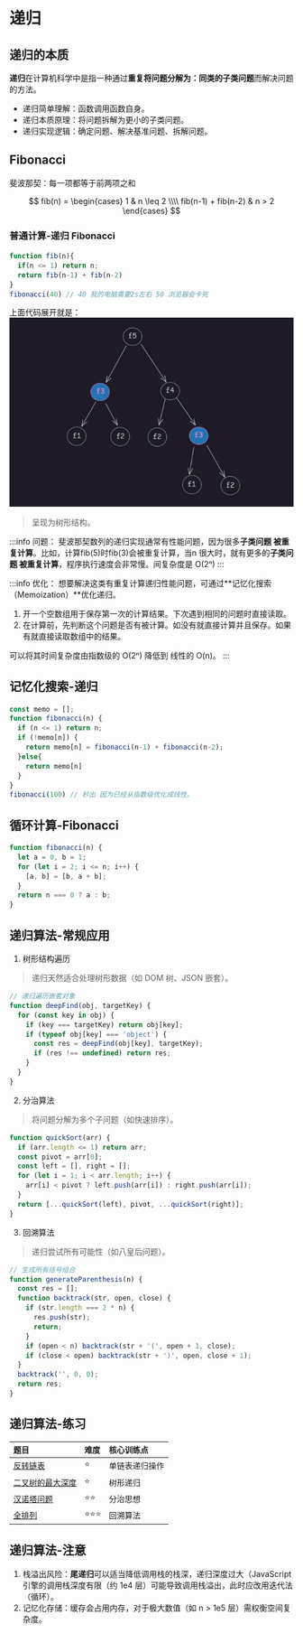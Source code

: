 # 递归


## 递归的本质

**递归**在计算机科学中是指一种通过**重复将问题分解为：同类的子类问题**而解决问题的方法。

- 递归简单理解：函数调用函数自身。
- 递归本质原理：将问题拆解为更小的子类问题。
- 递归实现逻辑：确定问题、解决基准问题、拆解问题。


## Fibonacci 

斐波那契：每一项都等于前两项之和

$$
  fib(n) =
  \begin{cases}
  1  & n 	\leq 2 \\\\
  fib(n-1) + fib(n-2) & n > 2
  \end{cases}
$$

### 普通计算-递归 Fibonacci

```javascript
function fib(n){
  if(n <= 1) return n;
  return fib(n-1) + fib(n-2)
}
fibonacci(40) // 40 我的电脑需要2s左右 50 浏览器会卡死
```
上面代码展开就是：
![](./images/advanced_1-9_1.png)
> 呈现为树形结构。

:::info 问题：
斐波那契数列的递归实现通常有性能问题，因为很多**子类问题 被重复计算**。比如，计算fib(5)时fib(3)会被重复计算，当n 很大时，就有更多的**子类问题 被重复计算**，程序执行速度会非常慢。间复杂度是 O(2ⁿ)
:::

:::info 优化：
想要解决这类有重复计算递归性能问题，可通过**记忆化搜索（Memoization）**优化递归。

1. 开一个空数组用于保存第一次的计算结果。下次遇到相同的问题时直接读取。
2. 在计算前，先判断这个问题是否有被计算。如没有就直接计算并且保存。如果有就直接读取数组中的结果。

可以将其时间复杂度由指数级的 O(2ⁿ) 降低到 线性的 O(n)。
:::

## 记忆化搜索-递归
```javascript
const memo = [];
function fibonacci(n) {
  if (n <= 1) return n;
  if (!memo[n]) {
    return memo[n] = fibonacci(n-1) + fibonacci(n-2);
  }else{
    return memo[n]
  }
}
fibonacci(100) // 秒出 因为已经从指数级优化成线性。
```

## 循环计算-Fibonacci
```javascript
function fibonacci(n) {
  let a = 0, b = 1;
  for (let i = 2; i <= n; i++) {
    [a, b] = [b, a + b];
  }
  return n === 0 ? a : b;
}
```

## 递归算法-常规应用
1. 树形结构遍历
> 递归天然适合处理树形数据（如 DOM 树、JSON 嵌套）。
```javascript
// 递归遍历嵌套对象
function deepFind(obj, targetKey) {
  for (const key in obj) {
    if (key === targetKey) return obj[key];
    if (typeof obj[key] === 'object') {
      const res = deepFind(obj[key], targetKey);
      if (res !== undefined) return res;
    }
  }
}
```
2. 分治算法
> 将问题分解为多个子问题（如快速排序）。
```javascript
function quickSort(arr) {
  if (arr.length <= 1) return arr;
  const pivot = arr[0];
  const left = [], right = [];
  for (let i = 1; i < arr.length; i++) {
    arr[i] < pivot ? left.push(arr[i]) : right.push(arr[i]);
  }
  return [...quickSort(left), pivot, ...quickSort(right)];
}
```
3. 回溯算法
> 递归尝试所有可能性（如八皇后问题）。
```javascript
// 生成所有括号组合
function generateParenthesis(n) {
  const res = [];
  function backtrack(str, open, close) {
    if (str.length === 2 * n) {
      res.push(str);
      return;
    }
    if (open < n) backtrack(str + '(', open + 1, close);
    if (close < open) backtrack(str + ')', open, close + 1);
  }
  backtrack('', 0, 0);
  return res;
}
```


## 递归算法-练习

| 题目                                                                            | 难度 | 核心训练点     |
| :------------------------------------------------------------------------------ | :--- | :------------- |
| [反转链表](https://leetcode.com/problems/reverse-linked-list/)                  | ⭐️    | 单链表递归操作 |
| [二叉树的最大深度](https://leetcode.com/problems/maximum-depth-of-binary-tree/) | ⭐️    | 树形递归       |
| [汉诺塔问题](https://leetcode.com/problems/hanota-lcci/)                        | ⭐️⭐️   | 分治思想       |
| [全排列](https://leetcode.com/problems/permutations/)                           | ⭐️⭐️⭐️  | 回溯算法       |





## 递归算法-注意

1. 栈溢出风险：**尾递归**可以适当降低调用栈的栈深，递归深度过大（JavaScript 引擎的调用栈深度有限（约 1e4 层）可能导致调用栈溢出，此时应改用迭代法（循环）。
2. 记忆化存储：缓存会占用内存，对于极大数值（如 n > 1e5 层）需权衡空间复杂度。
